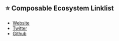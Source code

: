 ## ⭐️ Composable Ecosystem Linklist
- <a href="https://picasso.xyz/" target="_blank">Website</a>
- <a href="https://twitter.com/ComposableFin" target="_blank">Twitter</a>
- <a href="https://github.com/ComposableFi" target="_blank">Github</a>